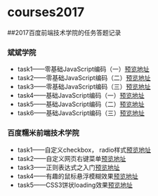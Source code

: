 # courses2017
##2017百度前端技术学院的任务答题记录
### 斌斌学院
- task1——零基础JavaScript编码（一）[预览地址](https://maxine708.github.io/courses2017/binbin_college/task1/index.html)
- task2——零基础JavaScript编码（二）[预览地址](https://maxine708.github.io/courses2017/binbin_college/task2/index.html)
- task3——零基础JavaScript编码（三）[预览地址](https://maxine708.github.io/courses2017/binbin_college/task3/index.html)
- task4——基础JavaScript编码（一）[预览地址](https://maxine708.github.io/courses2017/binbin_college/task4/index.html)
- task5——基础JavaScript编码（二）[预览地址](https://maxine708.github.io/courses2017/binbin_college/task5/index.html)
- task6——基础JavaScript编码（三）[预览地址](https://maxine708.github.io/courses2017/binbin_college/task6/index.html)
### 百度糯米前端技术学院
- task1——自定义checkbox， radio样式[预览地址](https://maxine708.github.io/courses2017/task1/task1.html)
- task2——自定义网页右键菜单[预览地址](https://maxine708.github.io/courses2017/task2/task2.html)
- task3——正则表达式之入门[预览地址](https://maxine708.github.io/courses2017/task3/task.html)
- task4——有趣的鼠标悬浮模糊效果[预览地址](https://maxine708.github.io/courses2017/nuomi_college/task1/index.html)
- task5——CSS3饼状loading效果[预览地址](https://maxine708.github.io/courses2017/nuomi_college/task2/index.html)



